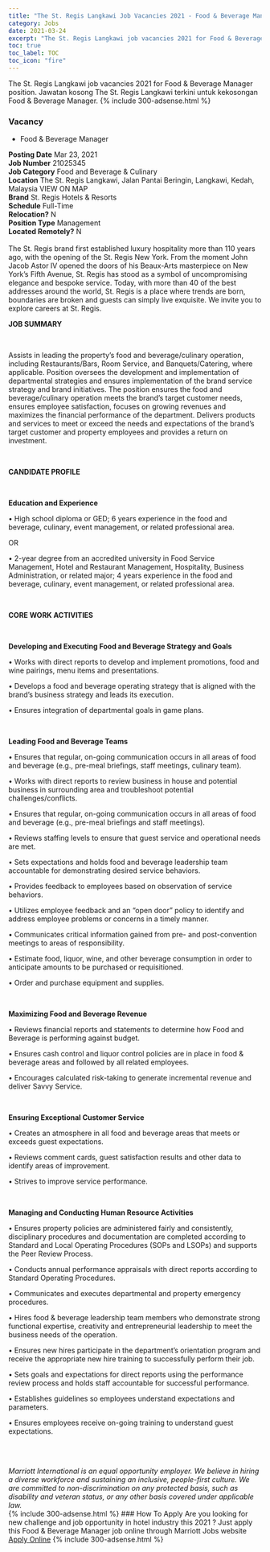 ```yaml
---
title: "The St. Regis Langkawi Job Vacancies 2021 - Food & Beverage Manager" 
category: Jobs 
date: 2021-03-24 
excerpt: "The St. Regis Langkawi job vacancies 2021 for Food & Beverage Manager position. Jawatan kosong The St. Regis Langkawi terkini untuk kekosongan Food & Beverage Manager." 
toc: true 
toc_label: TOC 
toc_icon: "fire" 
--- 
```


The St. Regis Langkawi job vacancies 2021 for Food & Beverage Manager position. Jawatan kosong The St. Regis Langkawi terkini untuk kekosongan Food & Beverage Manager. 
{% include 300-adsense.html %} 
### Vacancy 
- Food & Beverage Manager 
<div><div><b>Posting Date</b> Mar 23, 2021<br><b>Job Number</b> 21025345<br><b>Job Category</b> Food and Beverage &amp; Culinary<br><b>Location</b> The St. Regis Langkawi, Jalan Pantai Beringin, Langkawi, Kedah, Malaysia VIEW ON MAP<br><b>Brand</b> St. Regis Hotels &amp; Resorts<br><b>Schedule</b> Full-Time<br><b>Relocation?</b> N<br><b>Position Type</b> Management<br><b>Located Remotely?</b> N<br><br>The St. Regis brand first established luxury hospitality more than 110 years ago, with the opening of the St. Regis New York. From the moment John Jacob Astor IV opened the doors of his Beaux-Arts masterpiece on New York&#8217;s Fifth Avenue, St. Regis has stood as a symbol of uncompromising elegance and bespoke service. Today, with more than 40 of the best addresses around the world, St. Regis is a place where trends are born, boundaries are broken and guests can simply live exquisite. We invite you to explore careers at St. Regis.<br></div><div> <p><strong>JOB SUMMARY</strong></p> <p>&#160;</p> <p>Assists in leading the property&#8217;s food and beverage/culinary operation, including Restaurants/Bars, Room Service, and Banquets/Catering, where applicable. Position oversees the development and implementation of departmental strategies and ensures implementation of the brand service strategy and brand initiatives. The position ensures the food and beverage/culinary operation meets the brand&#8217;s target customer needs, ensures employee satisfaction, focuses on growing revenues and maximizes the financial performance of the department. Delivers products and services to meet or exceed the needs and expectations of the brand&#8217;s target customer and property employees and provides a return on investment.</p> <p>&#160;</p> <p><strong>CANDIDATE PROFILE </strong></p> <p>&#160;</p> <p><strong>Education and Experience</strong></p> <p>&#8226; High school diploma or GED; 6 years experience in the food and beverage, culinary, event management, or related professional area.</p> <p>OR</p> <p>&#8226; 2-year degree from an accredited university in Food Service Management, Hotel and Restaurant Management, Hospitality, Business Administration, or related major; 4 years experience in the food and beverage, culinary, event management, or related professional area.</p> <p>&#160;</p> <p><strong>CORE WORK ACTIVITIES</strong></p> <p>&#160;</p> <p><strong>Developing and Executing Food and Beverage Strategy and Goals</strong></p> <p>&#8226; Works with direct reports to develop and implement promotions, food and wine pairings, menu items and presentations.</p> <p>&#8226; Develops a food and beverage operating strategy that is aligned with the brand&#8217;s business strategy and leads its execution.</p> <p>&#8226; Ensures integration of departmental goals in game plans.</p> <p>&#160;</p> <p><strong>Leading Food and Beverage Teams</strong></p> <p>&#8226; Ensures that regular, on-going communication occurs in all areas of food and beverage (e.g., pre-meal briefings, staff meetings, culinary team).</p> <p>&#8226; Works with direct reports to review business in house and potential business in surrounding area and troubleshoot potential challenges/conflicts.</p> <p>&#8226; Ensures that regular, on-going communication occurs in all areas of food and beverage (e.g., pre-meal briefings and staff meetings).</p> <p>&#8226; Reviews staffing levels to ensure that guest service and operational needs are met.</p> <p>&#8226; Sets expectations and holds food and beverage leadership team accountable for demonstrating desired service behaviors.</p> <p>&#8226; Provides feedback to employees based on observation of service behaviors.</p> <p>&#8226; Utilizes employee feedback and an &#8220;open door&#8221; policy to identify and address employee problems or concerns in a timely manner.</p> <p>&#8226; Communicates critical information gained from pre- and post-convention meetings to areas of responsibility.</p> <p>&#8226; Estimate food, liquor, wine, and other beverage consumption in order to anticipate amounts to be purchased or requisitioned.</p> <p>&#8226; Order and purchase equipment and supplies.</p> <p>&#160;</p> <p><strong>Maximizing Food and Beverage Revenue</strong></p> <p>&#8226; Reviews financial reports and statements to determine how Food and Beverage is performing against budget.</p> <p>&#8226; Ensures cash control and liquor control policies are in place in food &amp; beverage areas and followed by all related employees.</p> <p>&#8226; Encourages calculated risk-taking to generate incremental revenue and deliver Savvy Service.</p> <p>&#160;</p> <p><strong>Ensuring Exceptional Customer Service</strong></p> <p>&#8226; Creates an atmosphere in all food and beverage areas that meets or exceeds guest expectations.</p> <p>&#8226; Reviews comment cards, guest satisfaction results and other data to identify areas of improvement.</p> <p>&#8226; Strives to improve service performance.</p> <p>&#160;</p> <p><strong>Managing and Conducting Human Resource Activities</strong></p> <p>&#8226; Ensures property policies are administered fairly and consistently, disciplinary procedures and documentation are completed according to Standard and Local Operating Procedures (SOPs and LSOPs) and supports the Peer Review Process.</p> <p>&#8226; Conducts annual performance appraisals with direct reports according to Standard Operating Procedures.</p> <p>&#8226; Communicates and executes departmental and property emergency procedures.</p> <p>&#8226; Hires food &amp; beverage leadership team members who demonstrate strong functional expertise, creativity and entrepreneurial leadership to meet the business needs of the operation.</p> <p>&#8226; Ensures new hires participate in the department&#8217;s orientation program and receive the appropriate new hire training to successfully perform their job.</p> <p>&#8226; Sets goals and expectations for direct reports using the performance review process and holds staff accountable for successful performance.</p> <p>&#8226; Establishes guidelines so employees understand expectations and parameters.</p> <p>&#8226; Ensures employees receive on-going training to understand guest expectations.</p> <p>&#160;</p> </div> <div> &#160;</div> <em>Marriott International is an equal opportunity employer.&#160;We believe in hiring a diverse workforce and sustaining an inclusive, people-first culture.&#160;We are committed to non-discrimination on&#160;any&#160;protected&#160;basis, such as disability and veteran status, or any other basis covered under applicable law.</em><br></div> 
{% include 300-adsense.html %} 
### How To Apply 
Are you looking for new challenge and job opportunity in hotel industry this 2021 ?
Just apply this Food & Beverage Manager job online through Marriott Jobs website 
<a href="https://jobs.marriott.com/marriott/jobs/21025345?lang=en-us" class="btn btn--info" target="_blank" rel="nofollow noopenner">Apply Online</a> 
{% include 300-adsense.html %} 
